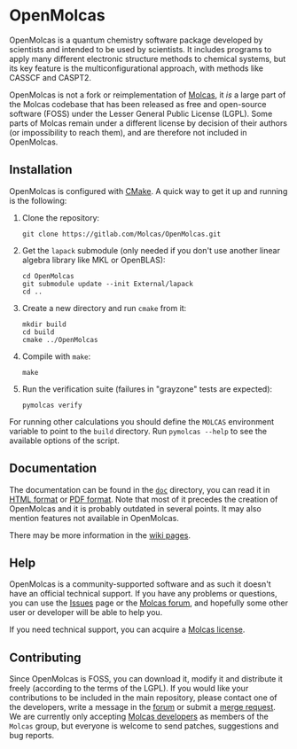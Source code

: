 OpenMolcas
==========

OpenMolcas is a quantum chemistry software package developed by scientists
and intended to be used by scientists. It includes programs to apply many
different electronic structure methods to chemical systems, but its key
feature is the multiconfigurational approach, with methods like CASSCF and
CASPT2.

OpenMolcas is not a fork or reimplementation of
[Molcas](http://www.molcas.org), it *is* a large part of the Molcas codebase
that has been released as free and open-source software (FOSS) under the Lesser
General Public License (LGPL). Some parts of Molcas remain under a different
license by decision of their authors (or impossibility to reach them), and are
therefore not included in OpenMolcas.

Installation
------------

OpenMolcas is configured with [CMake](https://cmake.org). A quick way to get it
up and running is the following:

1.  Clone the repository:

    ```
    git clone https://gitlab.com/Molcas/OpenMolcas.git
    ```

2.  Get the `lapack` submodule (only needed if you don't use another linear
    algebra library like MKL or OpenBLAS):

    ```
    cd OpenMolcas
    git submodule update --init External/lapack
    cd ..
    ```

3.  Create a new directory and run `cmake` from it:

    ```
    mkdir build
    cd build
    cmake ../OpenMolcas
    ```

4.  Compile with `make`:

    ```
    make
    ```

5.  Run the verification suite (failures in "grayzone" tests are expected):

    ```
    pymolcas verify
    ```

For running other calculations you should define the `MOLCAS` environment
variable to point to the `build` directory. Run `pymolcas --help` to see the
available options of the script.

Documentation
-------------

The documentation can be found in the
[`doc`](https://gitlab.com/Molcas/OpenMolcas/tree/master/doc) directory, you
can read it in [HTML format](https://molcas.gitlab.io/OpenMolcas/sphinx/) or
[PDF format](https://molcas.gitlab.io/OpenMolcas/Manual.pdf). Note that most
of it precedes the creation of OpenMolcas and it is probably outdated in
several points. It may also mention features not available in OpenMolcas.

There may be more information in the [wiki pages](/../wikis/home).

Help
----

OpenMolcas is a community-supported software and as such it doesn't have an
official technical support. If you have any problems or questions, you can use
the [Issues](/../issues) page or the [Molcas
forum](https://cobalt.itc.univie.ac.at/molcasforum/index.php), and hopefully
some other user or developer will be able to help you.

If you need technical support, you can acquire a [Molcas
license](http://www.molcas.org/order.html).

Contributing
------------

Since OpenMolcas is FOSS, you can download it, modify it and distribute it
freely (according to the terms of the LGPL). If you would like your
contributions to be included in the main repository, please contact one of the
developers, write a message in the
[forum](https://cobalt.itc.univie.ac.at/molcasforum/index.php) or submit a
[merge request](https://docs.gitlab.com/ee/gitlab-basics/README.html). We are
currently only accepting [Molcas
developers](http://www.molcas.org/cgi-bin/dev.plx) as members of the `Molcas`
group, but everyone is welcome to send patches, suggestions and bug reports. 
